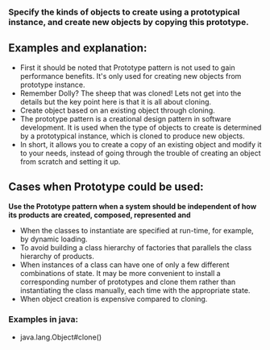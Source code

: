 ### Specify the kinds of objects to create using a prototypical instance, and create new objects by copying this prototype.

## Examples and explanation:

- First it should be noted that Prototype pattern is not used to gain performance benefits. It's only used for creating new objects from prototype instance.
- Remember Dolly? The sheep that was cloned! Lets not get into the details but the key point here is that it is all about cloning.
- Create object based on an existing object through cloning.
- The prototype pattern is a creational design pattern in software development. It is used when the type of objects to create is determined by a prototypical instance, which is cloned to produce new objects.
- In short, it allows you to create a copy of an existing object and modify it to your needs, instead of going through the trouble of creating an object from scratch and setting it up.

## Cases when Prototype could be used:

**Use the Prototype pattern when a system should be independent of how its products are created, composed, represented and**
- When the classes to instantiate are specified at run-time, for example, by dynamic loading.
- To avoid building a class hierarchy of factories that parallels the class hierarchy of products.
- When instances of a class can have one of only a few different combinations of state. It may be more convenient to install a corresponding number of prototypes and clone them rather than instantiating the class manually, each time with the appropriate state.
- When object creation is expensive compared to cloning.

### Examples in java:

- java.lang.Object#clone()
